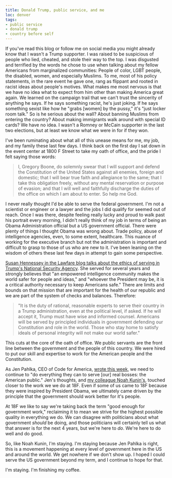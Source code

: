 ```yaml
---
title: Donald Trump, public service, and me
loc: denver
tags:
- public service
- donald trump
- country before self
---
```

If you've read this blog or follow me on social media you might already know that I wasn't a Trump supporter. I was raised to be suspicious of people who lied, cheated, and stole their way to the top. I was disgusted and terrified by the words he chose to use when talking about my fellow Americans from marginalized communities: People of color, LGBT people, the disabled, women, and especially Muslims. To me, most of his policy statements, in the rare event he gave one, rang as flippant and rooted in racist ideas about people's motives. What makes me most nervous is that we have no idea what to expect from him other than making America great again. We learned on the campaign trail that we can't trust the sincerity of anything he says. If he says something racist, he's just joking. If he says something sexist like how he "grabs [women] by the pussy," it's "just locker room talk." So is he serious about the wall? About banning Muslims from entering the country? About making immigrants walk around with special ID cards? We have no idea. I wasn't a Romney or McCain supporter in the last two elections, but at least we know what we were in for if they won.

I've been ruminating about what all of this unease means for me, my job, and my family these last few days. I think back on the first day I sat down in the event center at 1800 F Street to take my oath of office, and the pride I felt saying those words:

>I, Gregory Boone, do solemnly swear that I will support and defend the Constitution of the United States against all enemies, foreign and domestic; that I will bear true faith and allegiance to the same; that I take this obligation freely, without any mental reservation or purpose of evasion; and that I will well and faithfully discharge the duties of the office on which I am about to enter. So help me God.

I never really thought I'd be able to serve the federal government. I'm not a scientist or engineer or a lawyer and the jobs I did qualify for seemed out of reach. Once I was there, despite feeling really lucky and proud to walk past his portrait every morning, I didn't really think of my job in terms of being an Obama Administration official but a US government official. There were plenty of things I thought Obama was wrong about. Trade policy, abuse of intelligence agencies, even, to some extent, healthcare. This nuance of working for the executive branch but not the administration is important and difficult to grasp to those of us who are new to it. I've been leaning on the wisdom of others these last few days in attempt to gain some perspective.

[Susan Hennessey in the Lawfare blog talks about the ethics of serving in Trump's National Security Agency][1]. She served for several years and strongly believes that "an empowered intelligence community makes the world safer for people and ideas," and "whoever the President may be, it is a critical authority necessary to keep Americans safe." There are limits and bounds on that mission that are important for the health of our republic and we are part of the system of checks and balances. Therefore:

> "It is the duty of rational, reasonable experts to serve their country in a Trump administration, even at the political level, if asked. If he will accept it, Trump must have wise and informed counsel. Americans will be served by principled individuals in government defending our Constitution and role in the world. Those who stay home to satisfy ideals of personal integrity will not make our world safer."

This cuts at the core of the oath of office. We public servants are the front line between the government and the people of this country. We were hired to put our skill and expertise to work for the American people and the Constitution.

As Jen Pahlka, CEO of Code for America, [wrote this week][2], we need to continue to "do everything they can to serve [our] real bosses: the American public." Jen's thoughts, and [my colleague Noah Kunin's][3], touched closer to the work we we do at 18F. Even if some of us came to 18F because they were inspired by President Obama, we ultimately came driven by the principle that the government should work better for it's people.

At 18F we like to say we're taking back the term "good enough for government work," reclaiming it to mean we strive for the highest possible quality in everything we do. We can disagree with politicians about what government _should_ be doing, and those politicians will certainly tell us what that answer is for the next 4 years, but we're here to _do_. We're here to do well and do good.

So, like Noah Kunin, I'm staying. I'm staying because Jen Pahlka is right, this is a movement happening at every level of government here in the US and around the world. We get nowhere if we don't show up. I hoped I could serve the US government beyond my term, and I continue to hope for that.

I'm staying. I'm finishing my coffee.

[1]: https://www.lawfareblog.com/duty-serve-trumps-america
[2]: https://medium.com/code-for-america/the-work-ahead-public-service-under-trump-b37446bbcde2#.1f8gvc067
[3]: https://medium.com/@noahkunin/why-im-staying-at-18f-9c9bc77a53fc#.8nw4gifa1
